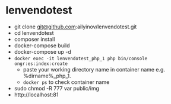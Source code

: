# lenvendotest
- git clone git@github.com:ailyinov/lenvendotest.git
- cd lenvendotest
- composer install
- docker-compose build
- docker-compose up -d
- `docker exec -it lenvendotest_php_1 php bin/console ongr:es:index:create`
  - paste your working directory name in container name e.g. %dirname%_php_1. 
  - `docker ps` to check container name
- sudo chmod -R 777 var public/img
- http://localhost:81
